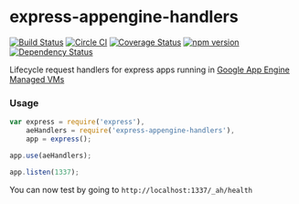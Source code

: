 # express-appengine-handlers

[![Build Status](https://travis-ci.org/home-buddy/express-appengine-handlers.svg?branch=master)](https://travis-ci.org/home-buddy/express-appengine-handlers)
[![Circle CI](https://circleci.com/gh/home-buddy/express-appengine-handlers.svg?style=shield)](https://circleci.com/gh/home-buddy/express-appengine-handlers)
[![Coverage Status](https://coveralls.io/repos/home-buddy/express-appengine-handlers/badge.svg?branch=master&service=github)](https://coveralls.io/github/home-buddy/express-appengine-handlers?branch=master)
[![npm version](https://badge.fury.io/js/express-appengine-handlers.svg)](http://badge.fury.io/js/express-appengine-handlers)
[![Dependency Status](https://www.versioneye.com/user/projects/55edfc44211c6b0014001acb/badge.svg?style=flat)](https://www.versioneye.com/user/projects/55edfc44211c6b0014001acb)

Lifecycle request handlers for express apps running in [Google App Engine Managed VMs](https://cloud.google.com/appengine/docs/managed-vms/)

### Usage

```js
var express = require('express'),
    aeHandlers = require('express-appengine-handlers'),
    app = express();

app.use(aeHandlers);

app.listen(1337);
```

You can now test by going to `http://localhost:1337/_ah/health`
